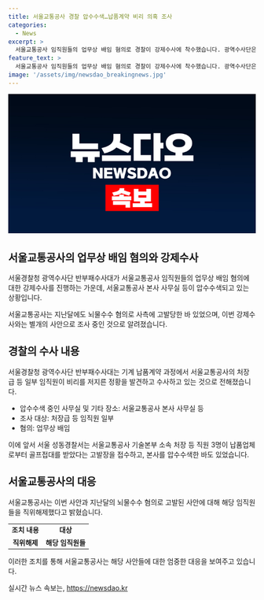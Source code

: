 ```yaml
---
title: 서울교통공사 경찰 압수수색…납품계약 비리 의혹 조사
categories:
  - News
excerpt: >
  서울교통공사 임직원들의 업무상 배임 혐의로 경찰이 강제수사에 착수했습니다. 광역수사단은 본사와 사무실을 압수수색하고, 기계 납품계약 비리를 수사 중입니다. 이와 별개로, 지난달 뇌물수수 혐의로 고발된 3명과는 관련이 없다고 밝혔으며, 납품업체로부터 골프접대를 받았다는 고발장도 접수되었습니다. 이에 서울교통공사는 관련 직원들을 직위해제했습니다.
feature_text: >
  서울교통공사 임직원들의 업무상 배임 혐의로 경찰이 강제수사에 착수했습니다. 광역수사단은 본사와 사무실을 압수수색하고, 기계 납품계약 비리를 수사 중입니다. 이와 별개로, 지난달 뇌물수수 혐의로 고발된 3명과는 관련이 없다고 밝혔으며, 납품업체로부터 골프접대를 받았다는 고발장도 접수되었습니다. 이에 서울교통공사는 관련 직원들을 직위해제했습니다.
image: '/assets/img/newsdao_breakingnews.jpg'
---
```


<p><img src="/assets/img/newsdao_breakingnews.jpg" alt="ranknews 속보" /></p>

<h2>서울교통공사의 업무상 배임 혐의와 강제수사</h2>

<p>서울경찰청 광역수사단 반부패수사대가 서울교통공사 임직원들의 업무상 배임 혐의에 대한 강제수사를 진행하는 가운데, 서울교통공사 본사 사무실 등이 압수수색되고 있는 상황입니다.</p>

<p data-ke-size="size16">서울교통공사는 지난달에도 뇌물수수 혐의로 사측에 고발당한 바 있었으며, 이번 강제수사와는 별개의 사안으로 조사 중인 것으로 알려졌습니다.</p>

<h2 data-ke-size="size26">경찰의 수사 내용</h2>

<p>서울경찰청 광역수사단 반부패수사대는 기계 납품계약 과정에서 서울교통공사의 처장급 등 일부 임직원이 비리를 저지른 정황을 발견하고 수사하고 있는 것으로 전해졌습니다.</p>

<ul>
  <li>압수수색 중인 사무실 및 기타 장소: 서울교통공사 본사 사무실 등</li>
  <li>조사 대상: 처장급 등 임직원 일부</li>
  <li>혐의: 업무상 배임</li>
</ul>

<p>이에 앞서 서울 성동경찰서는 서울교통공사 기술본부 소속 처장 등 직원 3명이 납품업체로부터 골프접대를 받았다는 고발장을 접수하고, 본사를 압수수색한 바도 있었습니다.</p>

<h2 data-ke-size="size26">서울교통공사의 대응</h2>

<p>서울교통공사는 이번 사안과 지난달의 뇌물수수 혐의로 고발된 사안에 대해 해당 임직원들을 직위해제했다고 밝혔습니다.</p>

<table>
  <tr>
    <td style="text-align: center; height: 17px;"><b>조치 내용</b></td>
    <td style="text-align: center; height: 17px;"><b>대상</b></td>
  </tr>
  <tr>
    <td style="text-align: center; height: 17px;"><b>직위해제</b></td>
    <td style="text-align: center; height: 17px;"><b>해당 임직원들</b></td>
  </tr>
</table>

<p>이러한 조치를 통해 서울교통공사는 해당 사안들에 대한 엄중한 대응을 보여주고 있습니다.</p>
실시간 뉴스 속보는, <a href="https://newsdao.kr" rel="dofollow">https://newsdao.kr</a>


